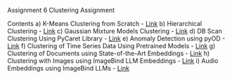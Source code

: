 Assignment 6
Clustering Assignment

Contents
a) K-Means Clustering from Scratch - [Link]()
b) Hierarchical Clustering - [Link](https://colab.research.google.com/drive/1lgDcRfpZTwhJLRKrhi0ET8LXQQXWOnuI?usp=sharing)
c) Gaussian Mixture Models Clustering - [Link](https://colab.research.google.com/drive/1Q5HJjvgx9QM5llK_oauvn4HgRUxphWDi?usp=sharing)
d) DB Scan Clustering Using PyCaret Library - [Link](https://colab.research.google.com/drive/1JOkfoaT9YPYCFxbXkPwaFyw1Sjmz0DPH?usp=sharing)
e) Anomaly Detection using pyOD - [Link](https://colab.research.google.com/drive/1eAkrBswcyDXU8MUMNC0mxpLJkgSajRHB?usp=sharing)
f) Clustering of Time Series Data Using Pretrained Models - [Link](https://colab.research.google.com/drive/1xeUrBlVCl6LW_5Rd8rn9EzN6-35UKdXg?usp=sharing)
g) Clustering of Documents using State-of-the-Art Embeddings - [Link](https://colab.research.google.com/drive/1zg7eJUrWVAGy6S84Jl3RZsIEO1t8XZxi?usp=sharing)
h) Clustering with Images using ImageBind LLM Embeddings - [Link](https://colab.research.google.com/drive/1AlXP9gyxh1oBn0NVeJJ8FhdCrZHK4KFb?usp=sharing)
i) Audio Embeddings using ImageBind LLMs - [Link](https://colab.research.google.com/drive/1PY414qP754NOx8Wj6hxdU0DUmJu7pHHh?usp=sharing)